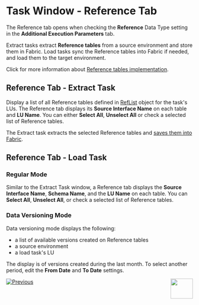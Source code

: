 # Task Window - Reference Tab

The Reference tab opens when checking the **Reference** Data Type setting in the **Additional Execution Parameters** tab.

Extract tasks extract **Reference tables** from a source environment and store them in Fabric. Load tasks sync the Reference tables into Fabric if needed, and load them to the target environment.

Click for more information about [Reference tables implementation](/articles/TDM/tdm_implementation/09_tdm_reference_implementation.md).

## Reference Tab - Extract Task

Display a list of all Reference tables defined in [RefList](/articles/TDM/tdm_implementation/04_fabric_tdm_library.md#reflist) object for the task's LUs. The Reference tab displays its **Source Interface Name** on each table and **LU Name**. You can either **Select All**, **Unselect All** or check a selected list of Reference tables.

The Extract task extracts the selected Reference tables and [saves them into Fabric](/articles/TDM/tdm_architecture/05_tdm_reference_processes.md). 



## Reference Tab - Load Task

### Regular Mode

Similar to the Extract Task window, a Reference tab displays the **Source Interface Name**, **Schema Name**, and the **LU Name** on each table. You can **Select All**, **Unselect All**, or check a selected list of Reference tables.

### Data Versioning Mode

Data versioning mode displays the following:
- a list of available versions created on Reference tables
- a source environment
- a load task's LU
  
The display is of versions created during the last month. To select another period, edit the **From Date** and **To Date** settings.





 [![Previous](/articles/images/Previous.png)](23_task_globals_tab.md)[<img align="right" width="60" height="54" src="/articles/images/Next.png">](25_task_tdmdb_tables.md)


